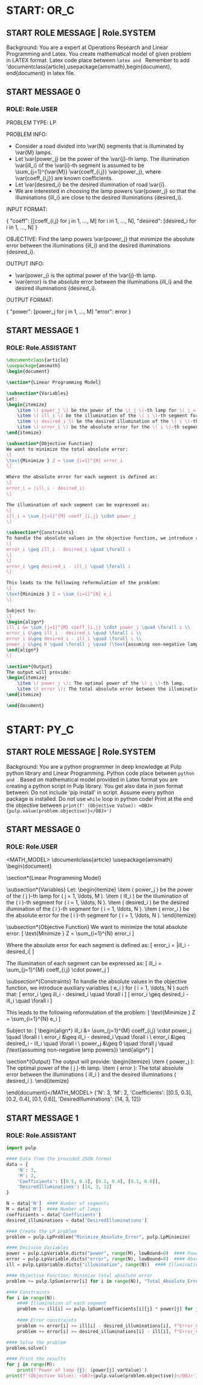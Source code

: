 # START: OR_C 
## START ROLE MESSAGE | Role.SYSTEM 
Background: You are a expert at Operations Research and Linear Programming and Latex. You create mathematical model of given problem in LATEX format. Latex code place between ```latex and ``` Remember to add 'documentclass{article},usepackage{amsmath},begin{document}, end{document} in latex file. 
## START MESSAGE 0 
### ROLE: Role.USER
<DESCRIPTION>
PROBLEM TYPE: LP

PROBLEM INFO: 

- Consider a road divided into \var{N} segments that is illuminated by \var{M} lamps.
- Let \var{power_j} be the power of the \var{j}-th lamp. The illumination \var{ill_i} of the \var{i}-th segment is assumed to be \sum_{j=1}^{\var{M}} \var{coeff_{i,j}} \var{power_j}, where \var{coeff_{i,j}} are known coefficients.
- Let \var{desired_i} be the desired illumination of road \var{i}. 
- We are interested in choosing the lamp powers \var{power_j} so that the illuminations {ill_i} are close to the desired illuminations {desired_i}. 

INPUT FORMAT: 

{
    "coeff": [[coeff_{i,j} for j in 1, ..., M] for i in 1, ..., N],
    "desired": [desired_i for i in 1, ..., N]
}

OBJECTIVE: Find the lamp powers \var{power_j} that minimize the absolute error between the illuminations {ill_i} and the desired illuminations {desired_i}.

OUTPUT INFO:

- \var{power_j} is the optimal power of the \var{j}-th lamp.
- \var{error} is the absolute error between the illuminations {ill_i} and the desired illuminations {desired_i}.

OUTPUT FORMAT:

{
    "power": [power_j for j in 1, ..., M]
    "error": error
}
</DESCRIPTION>


## START MESSAGE 1 
### ROLE: Role.ASSISTANT
```latex
\documentclass{article}
\usepackage{amsmath}
\begin{document}

\section*{Linear Programming Model}

\subsection*{Variables}
Let:
\begin{itemize}
    \item \( power_j \) be the power of the \( j \)-th lamp for \( j = 1, \ldots, M \).
    \item \( ill_i \) be the illumination of the \( i \)-th segment for \( i = 1, \ldots, N \).
    \item \( desired_i \) be the desired illumination of the \( i \)-th segment for \( i = 1, \ldots, N \).
    \item \( error_i \) be the absolute error for the \( i \)-th segment for \( i = 1, \ldots, N \).
\end{itemize}

\subsection*{Objective Function}
We want to minimize the total absolute error:
\[
\text{Minimize } Z = \sum_{i=1}^{N} error_i
\]

Where the absolute error for each segment is defined as:
\[
error_i = |ill_i - desired_i|
\]

The illumination of each segment can be expressed as:
\[
ill_i = \sum_{j=1}^{M} coeff_{i,j} \cdot power_j
\]

\subsection*{Constraints}
To handle the absolute values in the objective function, we introduce auxiliary variables \( e_i \) for \( i = 1, \ldots, N \) such that:
\[
error_i \geq ill_i - desired_i \quad \forall i
\]
\[
error_i \geq desired_i - ill_i \quad \forall i
\]

This leads to the following reformulation of the problem:
\[
\text{Minimize } Z = \sum_{i=1}^{N} e_i
\]

Subject to:
\[
\begin{align*}
ill_i &= \sum_{j=1}^{M} coeff_{i,j} \cdot power_j \quad \forall i \\
error_i &\geq ill_i - desired_i \quad \forall i \\
error_i &\geq desired_i - ill_i \quad \forall i \\
power_j &\geq 0 \quad \forall j \quad (\text{assuming non-negative lamp powers})
\end{align*}
\]

\section*{Output}
The output will provide:
\begin{itemize}
    \item \( power_j \): The optimal power of the \( j \)-th lamp.
    \item \( error \): The total absolute error between the illuminations \( ill_i \) and the desired illuminations \( desired_i \).
\end{itemize}

\end{document}
```

# START: PY_C 
## START ROLE MESSAGE | Role.SYSTEM 
Background: You are a python programmer in deep knowledge at Pulp python library and Linear Programming. Python code place between ```python and ```. Based on mathematical model provided in Latex format you are creating a python script in Pulp library. You get also data in json format between: <DATA></DATA> Do not include 'pip install' in script. Assume every python package is installed. Do not use `while` loop in python code! Print at the end the objective between <OBJ></OBJ> `print(f' (Objective Value): <OBJ>{pulp.value(problem.objective)}</OBJ>')` 
## START MESSAGE 0 
### ROLE: Role.USER
<MATH_MODEL>
\documentclass{article}
\usepackage{amsmath}
\begin{document}

\section*{Linear Programming Model}

\subsection*{Variables}
Let:
\begin{itemize}
    \item \( power_j \) be the power of the \( j \)-th lamp for \( j = 1, \ldots, M \).
    \item \( ill_i \) be the illumination of the \( i \)-th segment for \( i = 1, \ldots, N \).
    \item \( desired_i \) be the desired illumination of the \( i \)-th segment for \( i = 1, \ldots, N \).
    \item \( error_i \) be the absolute error for the \( i \)-th segment for \( i = 1, \ldots, N \).
\end{itemize}

\subsection*{Objective Function}
We want to minimize the total absolute error:
\[
\text{Minimize } Z = \sum_{i=1}^{N} error_i
\]

Where the absolute error for each segment is defined as:
\[
error_i = |ill_i - desired_i|
\]

The illumination of each segment can be expressed as:
\[
ill_i = \sum_{j=1}^{M} coeff_{i,j} \cdot power_j
\]

\subsection*{Constraints}
To handle the absolute values in the objective function, we introduce auxiliary variables \( e_i \) for \( i = 1, \ldots, N \) such that:
\[
error_i \geq ill_i - desired_i \quad \forall i
\]
\[
error_i \geq desired_i - ill_i \quad \forall i
\]

This leads to the following reformulation of the problem:
\[
\text{Minimize } Z = \sum_{i=1}^{N} e_i
\]

Subject to:
\[
\begin{align*}
ill_i &= \sum_{j=1}^{M} coeff_{i,j} \cdot power_j \quad \forall i \\
error_i &\geq ill_i - desired_i \quad \forall i \\
error_i &\geq desired_i - ill_i \quad \forall i \\
power_j &\geq 0 \quad \forall j \quad (\text{assuming non-negative lamp powers})
\end{align*}
\]

\section*{Output}
The output will provide:
\begin{itemize}
    \item \( power_j \): The optimal power of the \( j \)-th lamp.
    \item \( error \): The total absolute error between the illuminations \( ill_i \) and the desired illuminations \( desired_i \).
\end{itemize}

\end{document}</MATH_MODEL>
<DATA>
{'N': 3, 'M': 2, 'Coefficients': [[0.5, 0.3], [0.2, 0.4], [0.1, 0.6]], 'DesiredIlluminations': [14, 3, 12]}</DATA>


## START MESSAGE 1 
### ROLE: Role.ASSISTANT
```python
import pulp

#### Data from the provided JSON format
data = {
    'N': 3,
    'M': 2,
    'Coefficients': [[0.5, 0.3], [0.2, 0.4], [0.1, 0.6]],
    'DesiredIlluminations': [14, 3, 12]
}

N = data['N']  #### Number of segments
M = data['M']  #### Number of lamps
coefficients = data['Coefficients']
desired_illuminations = data['DesiredIlluminations']

#### Create the LP problem
problem = pulp.LpProblem("Minimize_Absolute_Error", pulp.LpMinimize)

#### Decision Variables
power = pulp.LpVariable.dicts("power", range(M), lowBound=0)  #### Power of lamps
error = pulp.LpVariable.dicts("error", range(N), lowBound=0)  #### Absolute error for segments
ill = pulp.LpVariable.dicts("illumination", range(N))  #### Illumination of segments

#### Objective Function: Minimize total absolute error
problem += pulp.lpSum(error[i] for i in range(N)), "Total_Absolute_Error"

#### Constraints
for i in range(N):
    #### Illumination of each segment
    problem += ill[i] == pulp.lpSum(coefficients[i][j] * power[j] for j in range(M)), f"Illumination_Constraint_{i}"
    
    #### Error constraints
    problem += error[i] >= ill[i] - desired_illuminations[i], f"Error_Constraint_Above_{i}"
    problem += error[i] >= desired_illuminations[i] - ill[i], f"Error_Constraint_Below_{i}"

#### Solve the problem
problem.solve()

#### Print the results
for j in range(M):
    print(f'Power of lamp {j}: {power[j].varValue}')
print(f'(Objective Value): <OBJ>{pulp.value(problem.objective)}</OBJ>')
```

